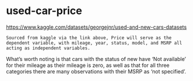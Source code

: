 # used-car-price
https://www.kaggle.com/datasets/georgejnr/used-and-new-cars-datasets

	Sourced from kaggle via the link above, Price will serve as the dependent variable, with mileage, year, status, model, and MSRP all acting as independent variables. 
  What’s worth noting is that cars with the status of new have ‘Not available’ for their mileage as their mileage is zero, as well as that for all three categories there are many observations with their MSRP as ‘not specified’. 	
